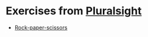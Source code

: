 # Exercises from [Pluralsight](https://www.pluralsight.com/courses/practical-python-beginners)

- [Rock-paper-scissors](https://github.com/trtk298/python_recap/blob/main/rsp.py)